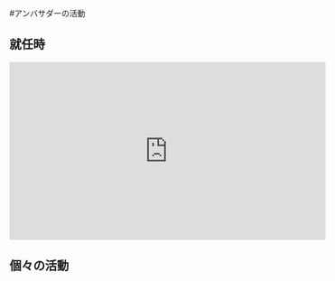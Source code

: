#アンバサダーの活動

## 就任時

<iframe width="560" height="315" src="https://www.youtube.com/embed/JUXKfQOZ1FE?start=1548" title="YouTube video player" frameborder="0" allow="accelerometer; autoplay; clipboard-write; encrypted-media; gyroscope; picture-in-picture" allowfullscreen></iframe>

## 個々の活動